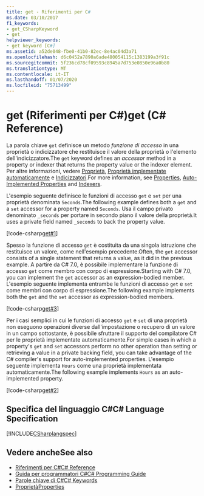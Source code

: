 ```yaml
---
title: get - Riferimenti per C#
ms.date: 03/10/2017
f1_keywords:
- get_CSharpKeyword
- get
helpviewer_keywords:
- get keyword [C#]
ms.assetid: a52de048-fbe0-41b0-82ec-8e4ac04d3a71
ms.openlocfilehash: d6c0452a7890a6ade480054115c1383199a3f91c
ms.sourcegitcommit: 5f236cd78cf09593c8945a7d753e0850e96a0b80
ms.translationtype: MT
ms.contentlocale: it-IT
ms.lasthandoff: 01/07/2020
ms.locfileid: "75713499"
---
```

# <a name="get-c-reference"></a><span data-ttu-id="b0b78-102">get (Riferimenti per C#)</span><span class="sxs-lookup"><span data-stu-id="b0b78-102">get (C# Reference)</span></span>

<span data-ttu-id="b0b78-103">La parola chiave `get` definisce un metodo *funzione di accesso* in una proprietà o indicizzatore che restituisce il valore della proprietà o l'elemento dell'indicizzatore.</span><span class="sxs-lookup"><span data-stu-id="b0b78-103">The `get` keyword defines an *accessor* method in a property or indexer that returns the property value or the indexer element.</span></span> <span data-ttu-id="b0b78-104">Per altre informazioni, vedere [Proprietà](../../programming-guide/classes-and-structs/properties.md), [Proprietà implementate automaticamente](../../programming-guide/classes-and-structs/auto-implemented-properties.md) e [Indicizzatori](../../programming-guide/indexers/index.md).</span><span class="sxs-lookup"><span data-stu-id="b0b78-104">For more information, see [Properties](../../programming-guide/classes-and-structs/properties.md), [Auto-Implemented Properties](../../programming-guide/classes-and-structs/auto-implemented-properties.md) and [Indexers](../../programming-guide/indexers/index.md).</span></span>  
  
<span data-ttu-id="b0b78-105">L'esempio seguente definisce le funzioni di accesso `get` e `set` per una proprietà denominata `Seconds`.</span><span class="sxs-lookup"><span data-stu-id="b0b78-105">The following example defines both a `get` and a `set` accessor for a property named `Seconds`.</span></span> <span data-ttu-id="b0b78-106">Usa il campo privato denominato `_seconds` per portare in secondo piano il valore della proprietà.</span><span class="sxs-lookup"><span data-stu-id="b0b78-106">It uses a private field named `_seconds` to back the property value.</span></span>  
 
 [!code-csharp[get#1](../../../../samples/snippets/csharp/language-reference/keywords/get/get-1.cs)]  
  
<span data-ttu-id="b0b78-107">Spesso la funzione di accesso `get` è costituita da una singola istruzione che restituisce un valore, come nell'esempio precedente.</span><span class="sxs-lookup"><span data-stu-id="b0b78-107">Often, the `get` accessor consists of a single statement that returns a value, as it did in the previous example.</span></span> <span data-ttu-id="b0b78-108">A partire da C# 7.0, è possibile implementare la funzione di accesso `get` come membro con corpo di espressione.</span><span class="sxs-lookup"><span data-stu-id="b0b78-108">Starting with C# 7.0, you can implement the `get` accessor as an expression-bodied member.</span></span> <span data-ttu-id="b0b78-109">L'esempio seguente implementa entrambe le funzioni di accesso `get` e `set` come membri con corpo di espressione.</span><span class="sxs-lookup"><span data-stu-id="b0b78-109">The following example implements both the `get` and the `set` accessor as expression-bodied members.</span></span>

 [!code-csharp[get#3](../../../../samples/snippets/csharp/language-reference/keywords/get/get-3.cs)]   
 
<span data-ttu-id="b0b78-110">Per i casi semplici in cui le funzioni di accesso `get` e `set` di una proprietà non eseguono operazioni diverse dall'impostazione o recupero di un valore in un campo sottostante, è possibile sfruttare il supporto del compilatore C# per le proprietà implementate automaticamente.</span><span class="sxs-lookup"><span data-stu-id="b0b78-110">For simple cases in which a property's `get` and `set` accessors perform no other operation than setting or retrieving a value in a private backing field, you can take advantage of the C# compiler's support for auto-implemented properties.</span></span> <span data-ttu-id="b0b78-111">L'esempio seguente implementa `Hours` come una proprietà implementata automaticamente.</span><span class="sxs-lookup"><span data-stu-id="b0b78-111">The following example implements `Hours` as an auto-implemented property.</span></span> 
  
 [!code-csharp[get#2](../../../../samples/snippets/csharp/language-reference/keywords/get/get-2.cs)]  
  
## <a name="c-language-specification"></a><span data-ttu-id="b0b78-112">Specifica del linguaggio C#</span><span class="sxs-lookup"><span data-stu-id="b0b78-112">C# Language Specification</span></span>

 [!INCLUDE[CSharplangspec](~/includes/csharplangspec-md.md)]  
  
## <a name="see-also"></a><span data-ttu-id="b0b78-113">Vedere anche</span><span class="sxs-lookup"><span data-stu-id="b0b78-113">See also</span></span>

- [<span data-ttu-id="b0b78-114">Riferimenti per C#</span><span class="sxs-lookup"><span data-stu-id="b0b78-114">C# Reference</span></span>](../index.md)
- [<span data-ttu-id="b0b78-115">Guida per programmatori C#</span><span class="sxs-lookup"><span data-stu-id="b0b78-115">C# Programming Guide</span></span>](../../programming-guide/index.md)
- [<span data-ttu-id="b0b78-116">Parole chiave di C#</span><span class="sxs-lookup"><span data-stu-id="b0b78-116">C# Keywords</span></span>](./index.md)
- [<span data-ttu-id="b0b78-117">Proprietà</span><span class="sxs-lookup"><span data-stu-id="b0b78-117">Properties</span></span>](../../programming-guide/classes-and-structs/properties.md)
